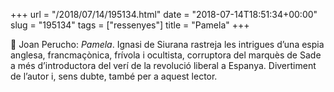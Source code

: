 +++
url = "/2018/07/14/195134.html"
date = "2018-07-14T18:51:34+00:00"
slug = "195134"
tags = ["ressenyes"]
title = "Pamela"
+++

📖 Joan Perucho: *Pamela*. Ignasi de Siurana rastreja les intrigues d’una espia anglesa, francmaçònica, frívola i ocultista, corruptora del marquès de Sade a més d’introductora del verí de la revolució liberal a Espanya. Divertiment de l’autor i, sens dubte, també per a aquest lector.

